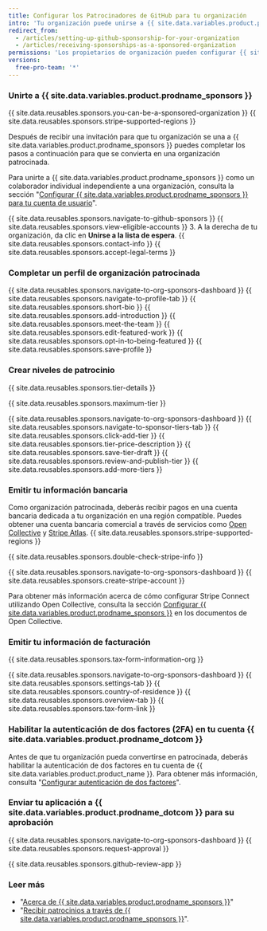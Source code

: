 ```yaml
---
title: Configurar los Patrocinadores de GitHub para tu organización
intro: 'Tu organización puede unirse a {{ site.data.variables.product.prodname_sponsors }} para recibir pagos por tu trabajo.'
redirect_from:
  - /articles/setting-up-github-sponsorship-for-your-organization
  - /articles/receiving-sponsorships-as-a-sponsored-organization
permissions: 'Los propietarios de organización pueden configurar {{ site.data.variables.product.prodname_sponsors }} para una organización.'
versions:
  free-pro-team: '*'
---
```


### Unirte a {{ site.data.variables.product.prodname_sponsors }}

{{ site.data.reusables.sponsors.you-can-be-a-sponsored-organization }} {{ site.data.reusables.sponsors.stripe-supported-regions }}

Después de recibir una invitación para que tu organización se una a {{ site.data.variables.product.prodname_sponsors }} puedes completar los pasos a continuación para que se convierta en una organización patrocinada.

Para unirte a {{ site.data.variables.product.prodname_sponsors }} como un colaborador individual independiente a una organización, consulta la sección "[Configurar {{ site.data.variables.product.prodname_sponsors }} para tu cuenta de usuario](/github/supporting-the-open-source-community-with-github-sponsors/setting-up-github-sponsors-for-your-user-account)".

{{ site.data.reusables.sponsors.navigate-to-github-sponsors }}
{{ site.data.reusables.sponsors.view-eligible-accounts }}
3. A la derecha de tu organización, da clic en **Unirse a la lista de espera**.
{{ site.data.reusables.sponsors.contact-info }}
{{ site.data.reusables.sponsors.accept-legal-terms }}

### Completar un perfil de organización patrocinada

{{ site.data.reusables.sponsors.navigate-to-org-sponsors-dashboard }}
{{ site.data.reusables.sponsors.navigate-to-profile-tab }}
{{ site.data.reusables.sponsors.short-bio }}
{{ site.data.reusables.sponsors.add-introduction }}
{{ site.data.reusables.sponsors.meet-the-team }}
{{ site.data.reusables.sponsors.edit-featured-work }}
{{ site.data.reusables.sponsors.opt-in-to-being-featured }}
{{ site.data.reusables.sponsors.save-profile }}

### Crear niveles de patrocinio

{{ site.data.reusables.sponsors.tier-details }}

{{ site.data.reusables.sponsors.maximum-tier }}

{{ site.data.reusables.sponsors.navigate-to-org-sponsors-dashboard }}
{{ site.data.reusables.sponsors.navigate-to-sponsor-tiers-tab }}
{{ site.data.reusables.sponsors.click-add-tier }}
{{ site.data.reusables.sponsors.tier-price-description }}
{{ site.data.reusables.sponsors.save-tier-draft }}
{{ site.data.reusables.sponsors.review-and-publish-tier }}
{{ site.data.reusables.sponsors.add-more-tiers }}

### Emitir tu información bancaria

Como organización patrocinada, deberás recibir pagos en una cuenta bancaria dedicada a tu organización en una región compatible. Puedes obtener una cuenta bancaria comercial a través de servicios como [Open Collective](https://opencollective.com/) y [Stripe Atlas](https://stripe.com/atlas). {{ site.data.reusables.sponsors.stripe-supported-regions }}

{{ site.data.reusables.sponsors.double-check-stripe-info }}

{{ site.data.reusables.sponsors.navigate-to-org-sponsors-dashboard }}
{{ site.data.reusables.sponsors.create-stripe-account }}

Para obtener más información acerca de cómo configurar Stripe Connect utilizando Open Collective, consulta la sección [Configurar {{ site.data.variables.product.prodname_sponsors }}](https://docs.opencollective.com/help/collectives/github-sponsors) en los documentos de Open Collective.

### Emitir tu información de facturación

{{ site.data.reusables.sponsors.tax-form-information-org }}

{{ site.data.reusables.sponsors.navigate-to-org-sponsors-dashboard }}
{{ site.data.reusables.sponsors.settings-tab }}
{{ site.data.reusables.sponsors.country-of-residence }}
{{ site.data.reusables.sponsors.overview-tab }}
{{ site.data.reusables.sponsors.tax-form-link }}

### Habilitar la autenticación de dos factores (2FA) en tu cuenta {{ site.data.variables.product.prodname_dotcom }}

Antes de que tu organización pueda convertirse en patrocinada, deberás habilitar la autenticación de dos factores en tu cuenta de {{ site.data.variables.product.product_name }}. Para obtener más información, consulta "[Configurar autenticación de dos factores](/articles/configuring-two-factor-authentication)".

### Enviar tu aplicación a {{ site.data.variables.product.prodname_dotcom }} para su aprobación

{{ site.data.reusables.sponsors.navigate-to-org-sponsors-dashboard }}
{{ site.data.reusables.sponsors.request-approval }}

{{ site.data.reusables.sponsors.github-review-app }}

### Leer más
- "[Acerca de {{ site.data.variables.product.prodname_sponsors }}](/articles/about-github-sponsors)"
- "[Recibir patrocinios a través de {{ site.data.variables.product.prodname_sponsors }}](/github/supporting-the-open-source-community-with-github-sponsors/receiving-sponsorships-through-github-sponsors)".
